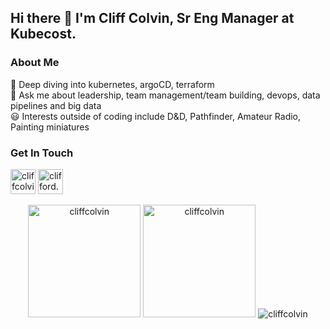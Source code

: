 ## Hi there 👋 I'm Cliff Colvin, Sr Eng Manager at Kubecost.

### About Me
🌱 Deep diving into kubernetes, argoCD, terraform
<br />
💬 Ask me about leadership, team management/team building, devops, data pipelines and big data
<br />
😃 Interests outside of coding include D&D, Pathfinder, Amateur Radio, Painting miniatures

### Get In Touch
<p align="left">
	<a style="text-decoration: none" href="https://www.linkedin.com/in/cliffcolvin/" target="_blank"><img
				src="https://www.vectorlogo.zone/logos/linkedin/linkedin-icon.svg"
				alt="cliffcolvin"
				height="40"
				width="40"
			/>
	</a>
	<a style="text-decoration: none" href="mailto:clifford.colvin@gmail.com" target="_blank">
		<img
			src="https://www.vectorlogo.zone/logos/gmail/gmail-icon.svg"
			alt="clifford.colvin@gmail.com"
			height="40"
			width="40"
		/>
	</a>
</p>

<p align="center">
	<img
       height="180em"
		src="https://github-readme-stats.vercel.app/api?username=cliffcolvin&show_icons=true&locale=en&count_private=true&theme=tokyonight"
		alt="cliffcolvin"
	/>
  <img
       height="180em"
		src="https://github-readme-stats.vercel.app/api/top-langs?username=cliffcolvin&show_icons=true&locale=en&layout=compact&theme=tokyonight"
		alt="cliffcolvin"
	/>
	<img
		src="https://github-readme-streak-stats.herokuapp.com/?user=cliffcolvin&theme=tokyonight"
		alt="cliffcolvin"
	/>
</p>
